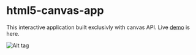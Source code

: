 # html5-canvas-app

This interactive application built exclusivly with canvas API.
Live [demo](http://vitaly.apphb.com/liveapps/html5-canvas-app) is here. 

![Alt tag](https://lh5.googleusercontent.com/uv4QwtnAWu2M1V467qhrchYT6g9YnXAP24d-c_l6s4gd8tY-Z-jZVDaqELx9YwoEWUVCsRjuCBQ4hHQ=w1366-h672-rw)
